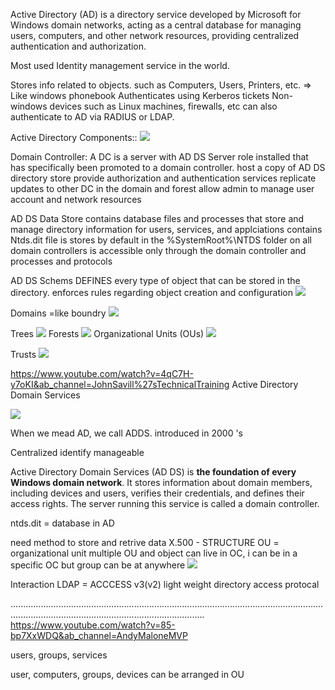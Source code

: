 Active Directory (AD) is a directory service developed by Microsoft for Windows domain networks, acting as a central database for managing users, computers, and other network resources, providing centralized authentication and authorization.

Most used Identity management service in the world.

Stores info related to objects. such as Computers, Users, Printers, etc. => Like windows phonebook
Authenticates using Kerberos tickets
	Non-windows devices such as Linux machines, firewalls, etc can also authenticate to AD via RADIUS or LDAP.

Active Directory Components::
![](../../Attachements/Pasted%20image%2020250318132442.png)

Domain Controller: A DC is a server with AD DS Server role installed that has specifically been promoted to a domain controller.
	host a copy of AD DS directory store
	provide authorization and authentication services
	replicate updates to other DC in the domain and forest
	allow admin to manage user account and network resources

AD DS Data Store
contains database files and processes that store and manage directory information for users, services, and applciations
	contains Ntds.dit file
	is stores by default in the %SystemRoot%\NTDS folder on all domain controllers
	is accessible only through the domain controller and processes and protocols

AD DS Schems
DEFINES every type of object that can be stored in the directory.
enforces rules regarding object creation and configuration
![](../../Attachements/Pasted%20image%2020250318133552.png)

Domains =like boundry
![](../../Attachements/Pasted%20image%2020250318133633.png)

Trees
![](../../Attachements/Pasted%20image%2020250318133715.png)
Forests
![](../../Attachements/Pasted%20image%2020250318133842.png)
Organizational Units (OUs)
![](../../Attachements/Pasted%20image%2020250318133948.png)

Trusts
![](../../Attachements/Pasted%20image%2020250318133959.png)

https://www.youtube.com/watch?v=4qC7H-y7oKI&ab_channel=JohnSavill%27sTechnicalTraining
Active Directory Domain Services

![](../../Attachements/Pasted%20image%2020250318131648.png)

When we mead AD, we call ADDS.
introduced in 2000 's

Centralized identify manageable

Active Directory Domain Services (AD DS) is **the foundation of every Windows domain network**. It stores information about domain members, including devices and users, verifies their credentials, and defines their access rights. The server running this service is called a domain controller.

ntds.dit = database in AD

need method to store and retrive data
X.500 - STRUCTURE
OU = organizational unit
multiple OU and object can live in OC, i can be in a specific OC but group can be at anywhere
![](../../Attachements/Pasted%20image%2020250316130353.png)

Interaction
LDAP = ACCCESS v3(v2)
light weight directory access protocal



.........................................................................................................................................................................................................
https://www.youtube.com/watch?v=85-bp7XxWDQ&ab_channel=AndyMaloneMVP

users, groups, services

user, computers, groups, devices can be arranged in OU
